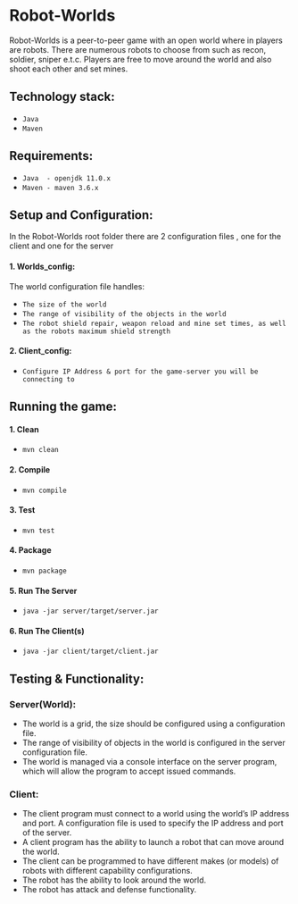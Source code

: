 # Robot-Worlds
Robot-Worlds is a peer-to-peer game with an open world where in players are robots. There are numerous robots to choose from such as recon, soldier, sniper e.t.c.
Players are free to move around the world and also shoot each other and set mines.

## Technology stack:
* `Java`
* `Maven`

## Requirements:
* `Java  - openjdk 11.0.x`
* `Maven - maven 3.6.x`

## Setup and Configuration:
In the Robot-Worlds root folder there are 2 configuration files , one for the client and one for the server
#### 1. Worlds_config:
The world configuration file handles:
* `The size of the world`
* `The range of visibility of the objects in the world`
* `The robot shield repair, weapon reload and mine set times, as well as the robots maximum shield strength`

#### 2. Client_config:
* `Configure IP Address & port for the game-server you will be connecting to `


## Running the game:
#### 1. Clean
* `mvn clean`

#### 2. Compile
* `mvn compile`

#### 3. Test
* `mvn test`

#### 4. Package
* `mvn package`

#### 5. Run The Server
* `java -jar server/target/server.jar`

#### 6. Run The Client(s)
* `java -jar client/target/client.jar`

## Testing & Functionality:
### Server(World):
* The world is a grid, the size should be configured using a configuration file.
* The range of visibility of objects in the world is configured in the server configuration file.
* The world is managed via a console interface on the server program, which will allow the program to accept issued commands.

### Client:
* The client program must connect to a world using the world’s IP address and port. A configuration file is used to specify the IP address and port of the server.
* A client program has the ability to launch a robot that can move around the world.
* The client can be programmed to have different makes (or models) of robots with different capability configurations.
* The robot has the ability to look around the world.
* The robot has attack and defense functionality.

